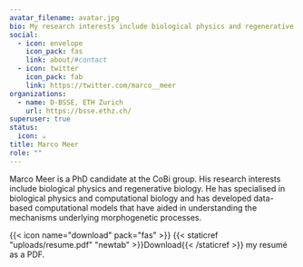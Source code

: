```yaml
---
avatar_filename: avatar.jpg
bio: My research interests include biological physics and regenerative biology.
social:
  - icon: envelope
    icon_pack: fas
    link: about/#contact
  - icon: twitter
    icon_pack: fab
    link: https://twitter.com/marco__meer
organizations:
  - name: D-BSSE, ETH Zurich
    url: https://bsse.ethz.ch/
superuser: true
status:
  icon: ☕️
title: Marco Meer
role: ""
---
```

Marco Meer is a PhD candidate at the CoBi group. His research interests  include biological physics and regenerative biology. He has specialised in biological physics and computational biology and has developed data-based computational models that have aided in understanding the mechanisms underlying morphogenetic processes.

<!--EndFragment-->

{{< icon name="download" pack="fas" >}} {{< staticref "uploads/resume.pdf" "newtab" >}}Download{{< /staticref >}} my resumé as a PDF.